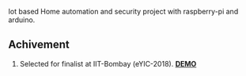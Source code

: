 Iot based Home automation and security project with raspberry-pi and arduino. 

Achivement
------
1. Selected for finalist at IIT-Bombay (eYIC-2018). [**DEMO**](https://www.youtube.com/watch?v=BcSNelq9tZo)
